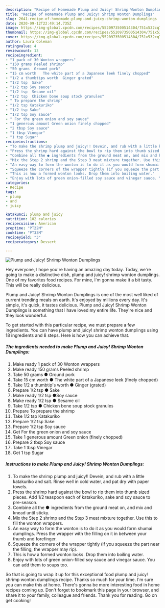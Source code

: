 ```yaml
---
description: "Recipe of Homemade Plump and Juicy! Shrimp Wonton Dumplings"
title: "Recipe of Homemade Plump and Juicy! Shrimp Wonton Dumplings"
slug: 2641-recipe-of-homemade-plump-and-juicy-shrimp-wonton-dumplings
date: 2020-09-12T22:49:14.735Z
image: https://img-global.cpcdn.com/recipes/5520973500514304/751x532cq70/plump-and-juicy-shrimp-wonton-dumplings-recipe-main-photo.jpg
thumbnail: https://img-global.cpcdn.com/recipes/5520973500514304/751x532cq70/plump-and-juicy-shrimp-wonton-dumplings-recipe-main-photo.jpg
cover: https://img-global.cpcdn.com/recipes/5520973500514304/751x532cq70/plump-and-juicy-shrimp-wonton-dumplings-recipe-main-photo.jpg
author: Laura Coleman
ratingvalue: 4
reviewcount: 13
recipeingredient:
- "1 pack of 30 Wonton wrappers"
- "150 grams Peeled shrimp"
- "50 grams  Ground pork"
- "15 cm worth   The white part of a Japanese leek finely chopped"
- "1/2 a thumbtips worth  Ginger grated"
- "1/2 tsp  Sake"
- "1/2 tsp Soy sauce"
- "1/2 tsp  Sesame oil"
- "1/2 tsp  Chicken bone soup stock granules"
- " To prepare the shrimp"
- "1/2 tsp Katakuriko"
- "1/2 tsp Sake"
- "1/2 tsp Soy sauce"
- " For the green onion and soy sauce"
- "1 generous amount Green onion finely chopped"
- "2 tbsp Soy sauce"
- "1 tbsp Vinegar"
- "1 tsp Sugar"
recipeinstructions:
- "To make the shrimp plump and juicy!! Devein, and rub with a little katakuriko and salt. Rinse well in cold water, and pat dry with paper towels."
- "Press the shrimp hard against the bowl to rip them into thumb sized pieces. Add 1/2 teaspoon each of katakuriko, sake and soy sauce to pre-season."
- "Combine all the ● ingredients from the ground meat on, and mix and knead until sticky."
- "Mix the Step 2 shrimp and the Step 3 meat mixture together. Use this to fill the wonton wrappers."
- "An easy way to form the wonton is to do it as you would form shumai dumplings. Press the wrapper with the filling on it in between your thumb and forefinger."
- "Squeeze the corners of the wrapper tightly (if you squeeze the part near the filling, the wrapper may rip)."
- "This is how a formed wonton looks. Drop them into boiling water."
- "Enjoy with lots of green onion-filled soy sauce and vinegar sauce. You can add them to soups too."
categories:
- Recipe
tags:
- plump
- and
- juicy

katakunci: plump and juicy 
nutrition: 102 calories
recipecuisine: American
preptime: "PT22M"
cooktime: "PT33M"
recipeyield: "3"
recipecategory: Dessert

---
```



![Plump and Juicy! Shrimp Wonton Dumplings](https://img-global.cpcdn.com/recipes/5520973500514304/751x532cq70/plump-and-juicy-shrimp-wonton-dumplings-recipe-main-photo.jpg)

Hey everyone, I hope you're having an amazing day today. Today, we're going to make a distinctive dish, plump and juicy! shrimp wonton dumplings. One of my favorites food recipes. For mine, I'm gonna make it a bit tasty. This will be really delicious.



Plump and Juicy! Shrimp Wonton Dumplings is one of the most well liked of current trending meals on earth. It's enjoyed by millions every day. It's simple, it's quick, it tastes delicious. Plump and Juicy! Shrimp Wonton Dumplings is something that I have loved my entire life. They're nice and they look wonderful.


To get started with this particular recipe, we must prepare a few ingredients. You can have plump and juicy! shrimp wonton dumplings using 18 ingredients and 8 steps. Here is how you can achieve that.

<!--inarticleads1-->

##### The ingredients needed to make Plump and Juicy! Shrimp Wonton Dumplings:

1. Make ready 1 pack of 30 Wonton wrappers
1. Make ready 150 grams Peeled shrimp
1. Take 50 grams ● Ground pork
1. Take 15 cm worth  ● The white part of a Japanese leek (finely chopped)
1. Take 1/2 a thumbtip&#39;s worth ● Ginger (grated)
1. Prepare 1/2 tsp ● Sake
1. Make ready 1/2 tsp ●Soy sauce
1. Make ready 1/2 tsp ● Sesame oil
1. Take 1/2 tsp ● Chicken bone soup stock granules
1. Prepare  To prepare the shrimp
1. Take 1/2 tsp Katakuriko
1. Prepare 1/2 tsp Sake
1. Prepare 1/2 tsp Soy sauce
1. Get  For the green onion and soy sauce
1. Take 1 generous amount Green onion (finely chopped)
1. Prepare 2 tbsp Soy sauce
1. Take 1 tbsp Vinegar
1. Get 1 tsp Sugar




<!--inarticleads2-->

##### Instructions to make Plump and Juicy! Shrimp Wonton Dumplings:

1. To make the shrimp plump and juicy!! Devein, and rub with a little katakuriko and salt. Rinse well in cold water, and pat dry with paper towels.
1. Press the shrimp hard against the bowl to rip them into thumb sized pieces. Add 1/2 teaspoon each of katakuriko, sake and soy sauce to pre-season.
1. Combine all the ● ingredients from the ground meat on, and mix and knead until sticky.
1. Mix the Step 2 shrimp and the Step 3 meat mixture together. Use this to fill the wonton wrappers.
1. An easy way to form the wonton is to do it as you would form shumai dumplings. Press the wrapper with the filling on it in between your thumb and forefinger.
1. Squeeze the corners of the wrapper tightly (if you squeeze the part near the filling, the wrapper may rip).
1. This is how a formed wonton looks. Drop them into boiling water.
1. Enjoy with lots of green onion-filled soy sauce and vinegar sauce. You can add them to soups too.




So that is going to wrap it up for this exceptional food plump and juicy! shrimp wonton dumplings recipe. Thanks so much for your time. I'm sure you can make this at home. There's gonna be more interesting food in home recipes coming up. Don't forget to bookmark this page in your browser, and share it to your family, colleague and friends. Thank you for reading. Go on get cooking!

